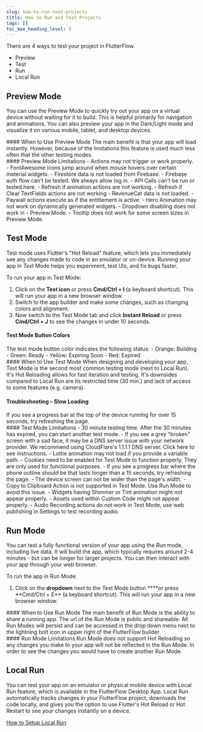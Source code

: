 ```yaml
---
slug: how-to-run-test-projects
title: How to Run and Test Projects
tags: []
toc_max_heading_level: 5
---
```

There are 4 ways to test your project in FlutterFlow.
- Preview
- Test
- Run
- Local Run

## Preview Mode
You can use the Preview Mode to quickly try out your app on a virtual device without waiting for it to build. This is helpful primarily for navigation and animations. You can also preview your app in the Dark/Light mode and visualize it on various mobile, tablet, and desktop devices.

<div class="alert alert--info" role="alert">
#### When to Use Preview Mode
The main benefit is that your app will load instantly. However, because of the limitations this feature is used much less often that the other testing modes.
</div>
<div class="alert alert--warning" role="alert">
  #### Preview Mode Limitations
  - Actions may not trigger or work properly.
  - FontAwesome icons jump around when mouse hovers over certain material widgets.
  - Firestore data is not loaded from Firebase.
  - Firebase auth flow can't be tested. We always allow log in.
  - API Calls can't be run or tested here.
  - Refresh if animation actions are not working.
  - Refresh if Clear TextFields actions are not working
  - RevenueCat data is not loaded.
  - Paywall actions execute as if the entitlement is active.
  - Hero Animation may not work on dynamically generated widgets.
  - Dropdown disabling does not work in
  - Preview Mode.
  - Tooltip does not work for some screen sizes in Preview Mode.
</div>

## Test Mode

Test mode uses Flutter's "Hot Reload" feature, which lets you immediately see any changes made to code in an emulator or on-device. Running your app in _Test_ Mode helps you experiment, test UIs, and fix bugs faster.

To run your app in Test Mode:

1. Click on the **Test icon** or press **Cmd/Ctrl + I** (a keyboard shortcut). This will run your app in a new browser window.
2. Switch to the app builder and make some changes, such as changing colors and alignment.
3. Now switch to the Test Mode tab and click **Instant Reload** or press **Cmd/Ctrl + J** to see the changes in under 10 seconds.

<h4>Test Mode Button Colors</h4>
The test mode button color indicates the following status:
  - Orange: Building
  - Green: Ready
  - Yellow: Expiring Soon
  - Red: Expired
<div class="alert alert--info" role="alert">
#### When to Use Test Mode
When designing and developing your app, Test Mode is the second most common testing mode (next to Local Run). It's Hot Reloading allows for fast iteration and testing. It's downsides compared to Local Run are its restricted time (30 min.) and lack of access to some features (e.g. camera).
</div>
<div class="alert alert--info" role="alert">
<h4>Troubleshooting – Slow Loading</h4>
If you see a progress bar at the top of the device running for over 15 seconds, try refreshing the page.
</div>
<div class="alert alert--warning" role="alert">
#### Test Mode Limitations
- 30 minute testing time. After the 30 minutes has expired, you can start another test mode.
- If you see a grey "broken" screen with a sad face, it may be a DNS server issue with your network provider. We recommend using CloudFlare's 1.1.1.1 DNS server. Click here to see instructions.
- Lottie animation may not load if you provide a variable path.
- Cookies need to be enabled for Test Mode to function properly. They are only used for functional purposes.
- If you see a progress bar where the phone outline should be that lasts longer than a 15 seconds, try refreshing the page.
- The device screen can not be wider than the page's width.
- Copy to Clipboard Action is not supported in Test Mode. Use Run Mode to avoid this issue.
- Widgets having Shimmer or Tint animation might not appear properly.
- Assets used within Custom Code might not appear properly.
- Audio Recording actions do not work in Test Mode, use web publishing in Settings to test recording audio.
</div>

## Run Mode

You can test a fully functional version of your app using the _Run_ mode, including live data. It will build the app, which typically requires around 2-4 minutes - but can be longer for larger projects. You can then interact with your app through your web browser.

To run the app in Run Mode:

1. Click on the **dropdown** next to the Test Mode button \***\*or press **Cmd/Ctrl + E\*\* (a keyboard shortcut). This will run your app in a new browser window.
<div class="alert alert--info" role="alert">
#### When to Use Run Mode
The main benefit of Run Mode is the ability to share a running app. The url of the Run Mode is public and shareable. All Run Modes will persist and can be accessed in the drop down menu next to the lightning bolt icon in upper right of the FlutterFlow builder.
</div>
<div class="alert alert--warning" role="alert">
#### Run Mode Limitations
Run Mode does not support Hot Reloading so any changes you make to your app will not be reflected in the Run Mode. In order to see the changes you would have to create another Run Mode.
</div>

## Local Run
You can test your app on an emulator or physical mobile device with Local Run feature, which is available in the FlutterFlow Desktop App. Local Run automatically tracks changes in your FlutterFlow project, downloads the code locally, and gives you the option to use Flutter's Hot Reload or Hot Restart to see your changes instantly on a device.

[How to Setup Local Run](https://docs.flutterflow.io)